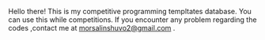 Hello there! This is my competitive programming templtates database. You can use this while competitions. If you encounter any problem regarding the codes ,contact me at morsalinshuvo2@gmail.com .
